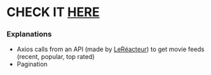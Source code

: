 # CHECK IT [HERE](https://allocine-clone-api-react.netlify.com/)

### Explanations
- Axios calls from an API (made by [LeRéacteur](https://www.lereacteur.io/)) to get movie feeds (recent, popular, top rated)
- Pagination 
